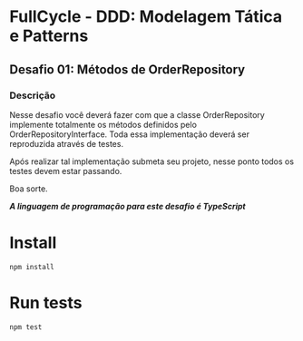 # FullCycle - DDD: Modelagem Tática e Patterns

## Desafio 01: Métodos de OrderRepository

### Descrição

Nesse desafio você deverá fazer com que a classe OrderRepository implemente totalmente os métodos definidos pelo OrderRepositoryInterface. Toda essa implementação deverá ser reproduzida através de testes.

Após realizar tal implementação submeta seu projeto, nesse ponto todos os testes devem estar passando.

Boa sorte.

__*A linguagem de programação para este desafio é TypeScript*__

# Install

```
npm install
```

# Run tests

```
npm test
```
